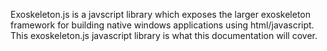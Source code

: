 Exoskeleton.js is a javscript library which exposes the larger exoskeleton 
framework for building native windows applications using html/javascript. 
This exoskeleton.js javascript library is what this documentation will cover.
